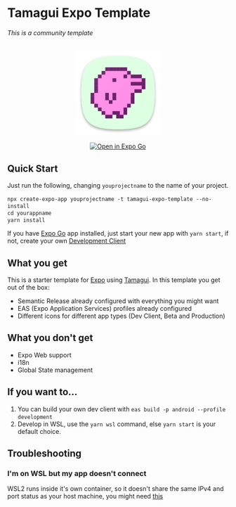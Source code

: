 # Tamagui Expo Template
###### This is a community template

<p align="center">
  <img src="./src/assets/icons/icon.png" alt="Tamagui Icon"/>
</p>

<div align="center">
  <a target="_blank" href="https://expo.dev/%40ivopr/TET?serviceType=classic&distribution=expo-go&releaseChannel=default">
      <img src="https://img.shields.io/badge/Open%20in%20Expo%20Go-4630EB.svg?style=flat-square&logo=EXPO&labelColor=f3f3f3&logoColor=000" alt="Open in Expo Go"/>
    </a>
</div>

## Quick Start
Just run the following, changing `youprojectname` to the name of your project.
```
npx create-expo-app youprojectname -t tamagui-expo-template --no-install
cd yourappname
yarn install
```
If you have [Expo Go](https://expo.dev/client) app installed, just start your new app with `yarn start`, if not, create your own [Development Client](https://docs.expo.dev/development/build/)

## What you get
This is a starter template for [Expo](https://expo.dev) using [Tamagui](https://tamagui.dev).
In this template you get out of the box:
- Semantic Release already configured with everything you might want
- EAS (Expo Application Services) profiles already configured
- Different icons for different app types (Dev Client, Beta and Production)

## What you don't get
- Expo Web support
- i18n
- Global State management

## If you want to...
1. You can build your own dev client with `eas build -p android --profile development`
1. Develop in WSL, use the `yarn wsl` command, else `yarn start` is your default choice.

## Troubleshooting
### I'm on WSL but my app doesn't connect
WSL2 runs inside it's own container, so it doesn't share the same IPv4 and port status as your host machine, you might need [this](https://gist.github.com/ivopr/64f974e632b7edcbe1f5e58b91e31598)

